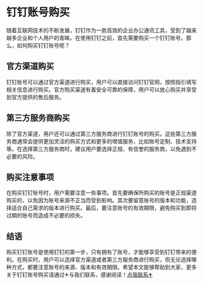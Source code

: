 # 钉钉账号购买

随着互联网技术的不断发展，钉钉作为一款高效的企业办公通讯工具，受到了越来越多企业和个人用户的青睐。在使用钉钉之前，首先需要购买一个钉钉账号。那么，如何购买钉钉账号呢？

## 官方渠道购买

钉钉账号可以通过官方渠道进行购买，用户可以直接访问钉钉官网，按照指引填写相关信息进行购买。官方购买渠道有着安全可靠的保障，用户可以放心购买并享受到官方提供的售后服务。

## 第三方服务商购买

除了官方渠道，用户还可以通过第三方服务商进行钉钉账号的购买。这些第三方服务商通常会提供更加灵活的购买方式和更多的增值服务，比如账号定制、技术支持等。在选择第三方服务商时，建议用户要选择正规、有信誉的服务商，以免遇到不必要的风险。

## 购买注意事项

在购买钉钉账号时，用户需要注意一些事项。首先要确保所购买的账号是正规渠道购买的，以免因为账号来源不正当而受到影响。其次要留意账号的版本和功能，选择适合自己需求的版本进行购买。最后，要注意账号的有效期限，避免购买到即将过期的账号而造成不必要的损失。

## 结语

购买钉钉账号是使用钉钉的第一步，只有拥有了账号，才能够享受到钉钉带来的便利。在购买时，用户可以选择官方渠道或者第三方服务商进行购买，但无论选择哪种方式，都要注意账号的来源、版本和有效期限。希望本文能够帮助到大家，更多关于钉钉账号购买请通过✈与我们联系，感谢阅读！[点我联系✈](https://plus.G208.com)